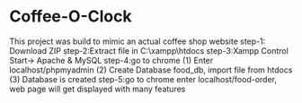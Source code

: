 # Coffee-O-Clock
This project was build to mimic an actual coffee shop website 
step-1: Download ZIP
step-2:Extract file in C:\xampp\htdocs
step-3:Xampp Control Start-> Apache & MySQL
step-4:go to chrome (1) Enter localhost/phpmyadmin
                    (2) Create Database food_db, import file from htdocs
                    (3) Database is created
step-5:go to chrome enter localhost/food-order, web page will get displayed with many features
